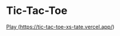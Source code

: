 <h1> Tic-Tac-Toe </h1>

<a href="#" class="button">Play (https://tic-tac-toe-xs-tate.vercel.app/)</a>
